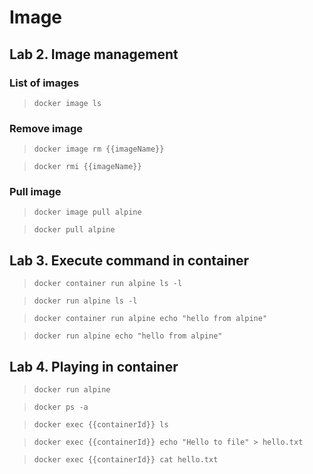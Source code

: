# Image

## Lab 2. Image management

### List of images

> `docker image ls`

### Remove image

> `docker image rm {{imageName}}`

> `docker rmi {{imageName}}`

### Pull image

> `docker image pull alpine`

> `docker pull alpine`

## Lab 3. Execute command in container

> `docker container run alpine ls -l`

> `docker run alpine ls -l`

> `docker container run alpine echo "hello from alpine"`

> `docker run alpine echo "hello from alpine"`

## Lab 4. Playing in container

> `docker run alpine`

> `docker ps -a`

> `docker exec {{containerId}} ls`

> `docker exec {{containerId}} echo "Hello to file" > hello.txt`

> `docker exec {{containerId}} cat hello.txt`
